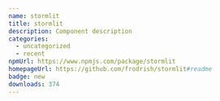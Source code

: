 ```yaml
---
name: stormlit
title: stormlit
description: Component description
categories:
  - uncategorized
  - recent
npmUrl: https://www.npmjs.com/package/stormlit
homepageUrl: https://github.com/frodrish/stormlit#readme
badge: new
downloads: 374
---
```


